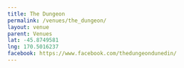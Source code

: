 ```yaml
---
title: The Dungeon
permalink: /venues/the_dungeon/
layout: venue
parent: Venues
lat: -45.8749581
lng: 170.5016237
facebook: https://www.facebook.com/thedungeondunedin/
---
```


